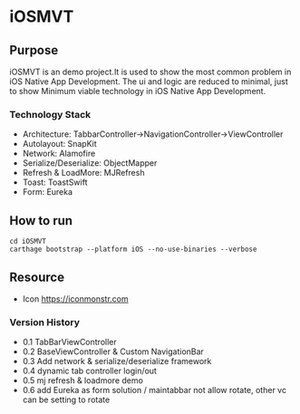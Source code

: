 # iOSMVT

## Purpose
iOSMVT is an demo project.It is used to show the most common problem in iOS Native App Development.
The ui and logic are reduced to minimal, just to show Minimum viable technology in iOS Native App Development.

### Technology Stack
* Architecture: TabbarController->NavigationController->ViewController
* Autolayout: SnapKit
* Network: Alamofire
* Serialize/Deserialize: ObjectMapper
* Refresh & LoadMore: MJRefresh
* Toast: ToastSwift 
* Form: Eureka

## How to run
```
cd iOSMVT
carthage bootstrap --platform iOS --no-use-binaries --verbose
```

## Resource
* Icon https://iconmonstr.com

### Version History
* 0.1 TabBarViewController
* 0.2 BaseViewController & Custom NavigationBar
* 0.3 Add network & serialize/deserialize framework
* 0.4 dynamic tab controller login/out
* 0.5 mj refresh & loadmore demo
* 0.6 add Eureka as form solution / maintabbar not allow rotate, other vc can be setting to rotate
